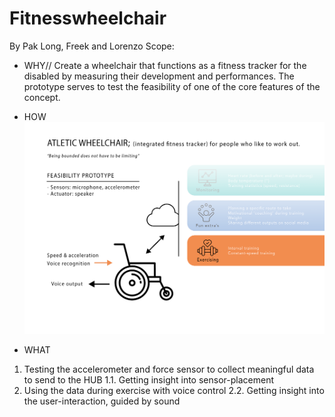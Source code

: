 # Fitnesswheelchair
By Pak Long, Freek and Lorenzo
Scope:

- WHY//
Create a wheelchair that functions as a fitness tracker for the disabled by measuring their 
development and performances. The prototype serves to test the feasibility of one of the core 
features of the concept.

- HOW
![](Images/fitnessChair.png) 

- WHAT
1. Testing the accelerometer and force sensor to collect meaningful data to send to the HUB
    1.1. Getting insight into sensor-placement
2. Using the data during exercise with voice control
    2.2. Getting insight into the user-interaction, guided by sound 
